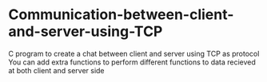 # Communication-between-client-and-server-using-TCP
C program to create a chat between client and server using TCP as protocol
You can add extra functions to perform different functions to data recieved at both client and server side
